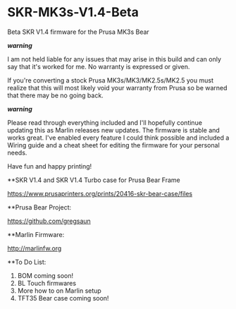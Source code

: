 # SKR-MK3s-V1.4-Beta
Beta SKR V1.4 firmware for the Prusa MK3s Bear


*****warning*****

I am not held liable for any issues that may arise in this build and can only say that it's worked for me. No warranty is
expressed or given.

If you're converting a stock Prusa MK3s/MK3/MK2.5s/MK2.5 you must realize that this will most likely void your warranty 
from Prusa so be warned that there may be no going back.

*****warning*****

Please read through everything included and I'll hopefully continue updating this as Marlin releases new updates. The firmware
is stable and works great. I've enabled every feature I could think possible and included a Wiring guide and a cheat sheet for 
editing the firmware for your personal needs. 

Have fun and happy printing!

**SKR V1.4 and SKR V1.4 Turbo case for Prusa Bear Frame

https://www.prusaprinters.org/prints/20416-skr-bear-case/files

**Prusa Bear Project:

https://github.com/gregsaun

**Marlin Firmware:

http://marlinfw.org


**To Do List:

1. BOM coming soon!
2. BL Touch firmwares
3. More how to on Marlin setup
4. TFT35 Bear case coming soon!
